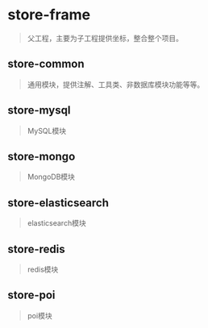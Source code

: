 # store-frame

> 父工程，主要为子工程提供坐标，整合整个项目。

## store-common

> 通用模块，提供注解、工具类、非数据库模块功能等等。

## store-mysql

> MySQL模块

## store-mongo

> MongoDB模块

## store-elasticsearch

> elasticsearch模块

## store-redis

> redis模块

## store-poi

> poi模块